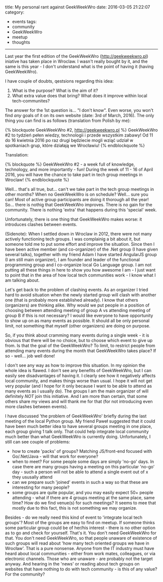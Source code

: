 title: My personal rant against GeekWeekWro
date: 2016-03-05 21:22:07
category:
- events 
tags:
- community
- GeekWeekWro
- meetup
- thoughts
---

Last year the first edition of the GeekWeekWro (http://geekweekwro.pl) iniative has taken place in Wroclaw. I wasn't really bought by it, and the same is this year - I don't understand what is the point of having it (having GeekWeekWro).

I have couple of doubts, qestsions regarding this idea: 
1. What is the purpose? What is the aim of it?
2. What extra value does that bring? What does it improve within local tech-communites?

The answer for the 1st question is... "I don't know". Even worse, you won't find *any* goals of it on its own website (date: 3rd of March, 2016). The only thing you can find is as follows (translation from Polish by me): 

{% blockquote GeekWeekWro #2, http://geekweekwro.pl %}
GeekWeekWro #2 to tydzień pełen wiedzy, technologii i przede wszystkim zabawy!
Od 11 do 16 kwietnia 2016 po raz drugi będziecie mogli wziąć udział w spotkaniach grup, które działają we Wrocławiu! 
{% endblockquote %}

Translation:

{% blockquote %}
GeekWeekWro #2 - a week full of knowledge, technology, and more importantly - fun!
During the week of 11 - 16 of April 2016, you will have the chance to take part in tech group meetings in Wroclaw!
{% endblockquote %}

Well... that's all true, but... can't we take part in the tech group meetings in other months? When no GeekWeekWro is on schedule? Well... sure you can! Most of active group participants are doing it thorough all the year!
So... there is nothig that GeekWeekWro improves. There is no gain for the community. There is nothing 'extra' that happens during this 'special' week.

Unfortunately, there is one thing that GeekWeekWro makes worse: it introduces clashes between events. 

(Sidenote):
When I settled down in Wroclaw in 2012, there were not many actively functioning tech groups. I was complainig a bit about it, but someone told me to put some effort and improve the situation. Since then I have been active member (and co-organizer) of the .Net group (I have given several talks), together with my friend Adam I have started AngularJS group (I am still main organizer), I am founder and leader of the functional programming group and I co-organize local Go Language group. I am not putting all these things in here to show you how awesome I am - I just want to point that in the area of how local tech communities work - I know what I am talking about.

Let's get back to the problem of clashing events. As an organizer I tried hard to avoid situation when the newly started group will clash with another one (that is probably more established already). I know that others (organizers) are thinking alike. Why would we put people in a position of choosing between attending meeting of group A vs attending meeting of group B if this is not necessary? I would like everyone to have opportunity to show up on as many events as possible. It should all be only personal limit, not something that myself (other organizers) are doing on purpose.

So, if you think about cramming many events during a single week - it is obvious that there will be no choice, but to choose which event to give up from. Is that the goal of the GeekWeekWro? To limit, to restrict people from attending many events during the month that GeekWeekWro takes place? If so - well... job well done!

I don't see any way as how to improve this situation. In my opinion the whole idea is flawed. I don't see any benefits of GeekWeekWro, but I can easily see disadvantages of having it. I clearly see how it negatively affects local community, and makes things worse than usual. I hope it will not get very popular (and I hope for it only because I want to be able to attend as many events as I usually do). The groups I am the main organizer of will definitely *NOT* join this initiative. And I am more than certain, that some others share my views and will thank me for that (for not introducing even more clashes between events).

I have discussed 'the problem of GeekWeekWro' briefly during the last meeting of the local Python group. My friend Paweł suggested that it could have been much better idea to have several groups meeting in one place, each group giving 1 talk only. That could help integrate local community much better than what GeekWeekWro is currently doing. 
Unfortunately, I still can see couple of problems:
- how to create 'packs' of groups? Matching JS/front-end focused with Go/.Net/Java - will that work for everyone?
- when to meet? For some people some days are simply 'no-go' days. In case there are many groups having a meeting on this particular 'no-go' day - such a person will not be able to attend a single event out of x they ususally attend
- can we prepare such 'joined' events in such a way so that these are interesting for many people?
- some groups are quite popular, and you may easily expect 50+ people attending - what if there are 4 groups meeting at the same place, same time? How do we find venue(s) for such meetings? It seems to mee that mostly due to this fact, this is not something we may organize.

Besides - do we really need this kind of event to 'integrate local tech groups'? Most of the groups are easy to find on meetup. If someone thinks some particular group could be of her/his interest - there is no other option as to go and check for yourself. That's it. You don't need GeekWeekWro for that. You don't need GeekWeekWro, so that people unaware of existence of such groups will read about 'how many tech oriented groups we have in Wrocław'. That is a pure nonsense. Anyone from the IT industry must have heard about local communities - either from work mates, colleagues, or via electronic channels. Those who are unaware - are probably not the target anyway. 
And hearing in the 'news' or reading about tech groups on websites that have nothing to do with tech community - is this of any value? For the community?
